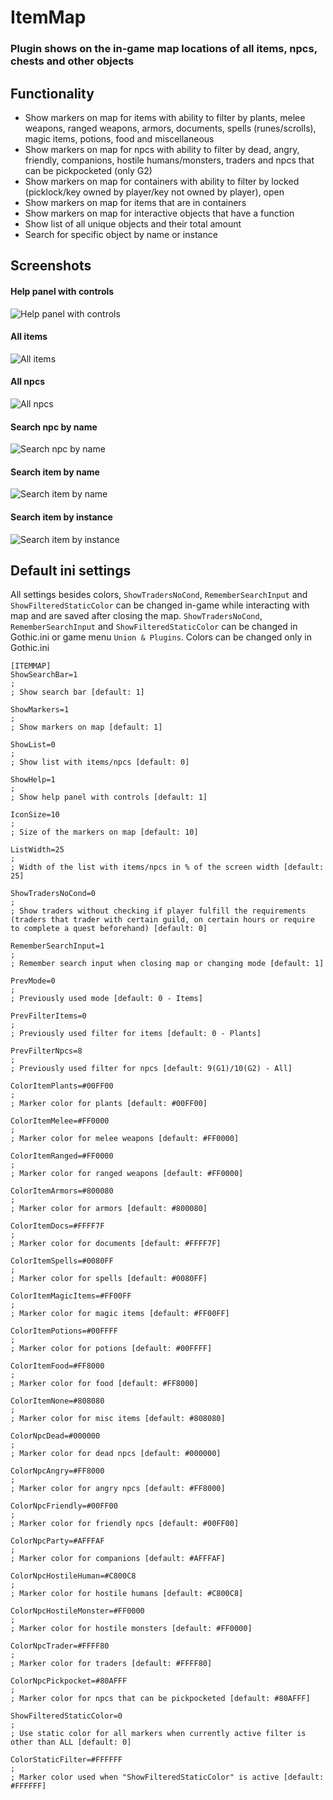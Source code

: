 # ItemMap
### Plugin shows on the in-game map locations of all items, npcs, chests and other objects

## Functionality
- Show markers on map for items with ability to filter by plants, melee weapons, ranged weapons, armors, documents, spells (runes/scrolls), magic items, potions, food and miscellaneous
- Show markers on map for npcs with ability to filter by dead, angry, friendly, companions, hostile humans/monsters, traders and npcs that can be pickpocketed (only G2)
- Show markers on map for containers with ability to filter by locked (picklock/key owned by player/key not owned by player), open
- Show markers on map for items that are in containers
- Show markers on map for interactive objects that have a function
- Show list of all unique objects and their total amount
- Search for specific object by name or instance

## Screenshots
#### Help panel with controls
![Help panel with controls](https://i.imgur.com/Rmqu9EV.png)
#### All items
![All items](https://i.imgur.com/4BRyLyd.jpeg)
#### All npcs
![All npcs](https://i.imgur.com/nWuCfwL.jpeg)
#### Search npc by name
![Search npc by name](https://i.imgur.com/oUyfJ2D.jpeg)
#### Search item by name
![Search item by name](https://i.imgur.com/1ArKF5y.jpeg)
#### Search item by instance
![Search item by instance](https://i.imgur.com/2ITj4Bl.jpeg)

## Default ini settings
All settings besides colors, `ShowTradersNoCond`, `RememberSearchInput` and `ShowFilteredStaticColor` can be changed in-game while interacting with map and are saved after closing the map.
`ShowTradersNoCond`, `RememberSearchInput` and `ShowFilteredStaticColor` can be changed in Gothic.ini or game menu `Union & Plugins`.
Colors can be changed only in Gothic.ini
```
[ITEMMAP]
ShowSearchBar=1
; 
; Show search bar [default: 1]

ShowMarkers=1
; 
; Show markers on map [default: 1]

ShowList=0
; 
; Show list with items/npcs [default: 0]

ShowHelp=1
; 
; Show help panel with controls [default: 1]

IconSize=10
; 
; Size of the markers on map [default: 10]

ListWidth=25
; 
; Width of the list with items/npcs in % of the screen width [default: 25]

ShowTradersNoCond=0
; 
; Show traders without checking if player fulfill the requirements (traders that trader with certain guild, on certain hours or require to complete a quest beforehand) [default: 0]

RememberSearchInput=1
; 
; Remember search input when closing map or changing mode [default: 1]

PrevMode=0
; 
; Previously used mode [default: 0 - Items]

PrevFilterItems=0
; 
; Previously used filter for items [default: 0 - Plants]

PrevFilterNpcs=8
; 
; Previously used filter for npcs [default: 9(G1)/10(G2) - All]

ColorItemPlants=#00FF00
; 
; Marker color for plants [default: #00FF00]

ColorItemMelee=#FF0000
; 
; Marker color for melee weapons [default: #FF0000]

ColorItemRanged=#FF0000
; 
; Marker color for ranged weapons [default: #FF0000]

ColorItemArmors=#800080
; 
; Marker color for armors [default: #800080]

ColorItemDocs=#FFFF7F
; 
; Marker color for documents [default: #FFFF7F]

ColorItemSpells=#0080FF
; 
; Marker color for spells [default: #0080FF]

ColorItemMagicItems=#FF00FF
; 
; Marker color for magic items [default: #FF00FF]

ColorItemPotions=#00FFFF
; 
; Marker color for potions [default: #00FFFF]

ColorItemFood=#FF8000
; 
; Marker color for food [default: #FF8000]

ColorItemNone=#808080
; 
; Marker color for misc items [default: #808080]

ColorNpcDead=#000000
; 
; Marker color for dead npcs [default: #000000]

ColorNpcAngry=#FF8000
; 
; Marker color for angry npcs [default: #FF8000]

ColorNpcFriendly=#00FF00
; 
; Marker color for friendly npcs [default: #00FF00]

ColorNpcParty=#AFFFAF
; 
; Marker color for companions [default: #AFFFAF]

ColorNpcHostileHuman=#C800C8
; 
; Marker color for hostile humans [default: #C800C8]

ColorNpcHostileMonster=#FF0000
; 
; Marker color for hostile monsters [default: #FF0000]

ColorNpcTrader=#FFFF80
; 
; Marker color for traders [default: #FFFF80]

ColorNpcPickpocket=#80AFFF
; 
; Marker color for npcs that can be pickpocketed [default: #80AFFF]

ShowFilteredStaticColor=0
; 
; Use static color for all markers when currently active filter is other than ALL [default: 0]

ColorStaticFilter=#FFFFFF
; 
; Marker color used when "ShowFilteredStaticColor" is active [default: #FFFFFF]
```